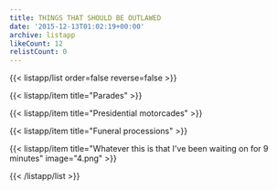 ```yaml
---
title: THINGS THAT SHOULD BE OUTLAWED
date: '2015-12-13T01:02:19+00:00'
archive: listapp
likeCount: 12
relistCount: 0
---
```


<!--more-->

{{< listapp/list order=false reverse=false >}}

   {{< listapp/item title="Parades" >}}

   {{< listapp/item title="Presidential motorcades" >}}

   {{< listapp/item title="Funeral processions" >}}

   {{< listapp/item title="Whatever this is that I've been waiting on for 9 minutes"
      image="4.png" >}}

{{< /listapp/list >}}
